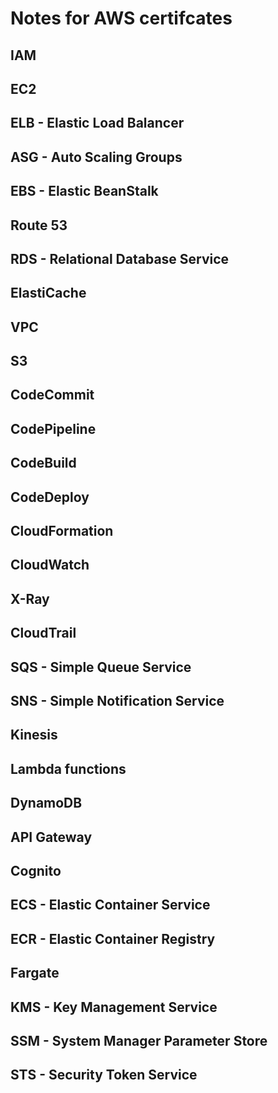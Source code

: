# Notes for AWS certifcates

## IAM

## EC2

## ELB - Elastic Load Balancer

## ASG - Auto Scaling Groups

## EBS - Elastic BeanStalk

## Route 53

## RDS - Relational Database Service

## ElastiCache

## VPC

## S3

## CodeCommit

## CodePipeline

## CodeBuild

## CodeDeploy

## CloudFormation

## CloudWatch

## X-Ray

## CloudTrail

## SQS - Simple Queue Service

## SNS - Simple Notification Service

## Kinesis

## Lambda functions

## DynamoDB

## API Gateway

## Cognito

## ECS - Elastic Container Service

## ECR - Elastic Container Registry

## Fargate

## KMS - Key Management Service

## SSM - System Manager Parameter Store

## STS - Security Token Service

